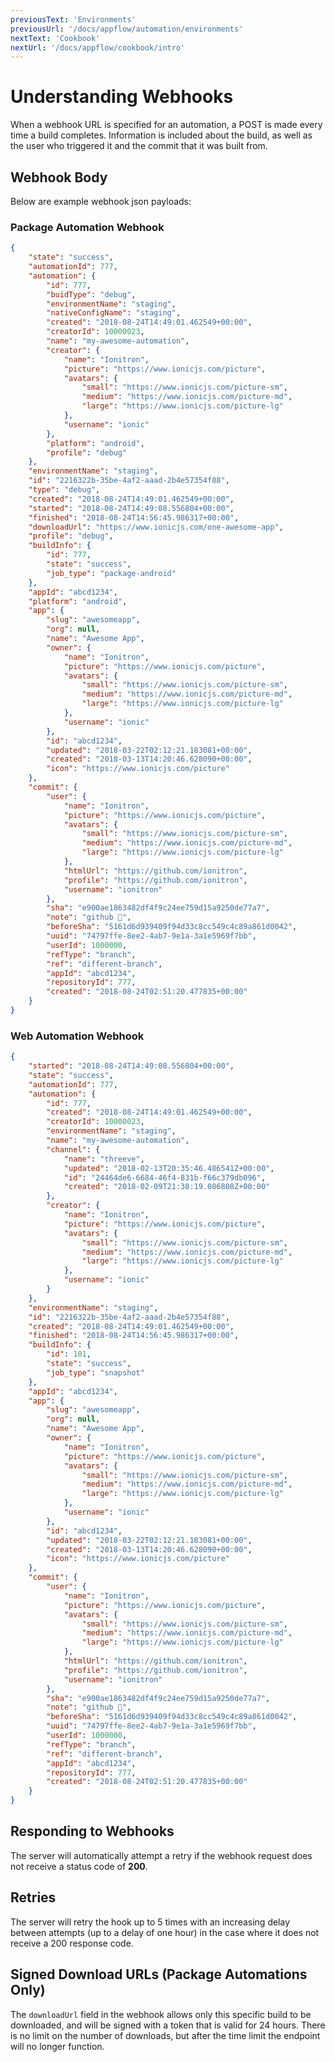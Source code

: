 ```yaml
---
previousText: 'Environments'
previousUrl: '/docs/appflow/automation/environments'
nextText: 'Cookbook'
nextUrl: '/docs/appflow/cookbook/intro'
---
```


# Understanding Webhooks

When a webhook URL is specified for an automation, a POST is made every time a build completes.  Information is
included about the build, as well as the user who triggered it and the commit that it was built from.

## Webhook Body

Below are example webhook json payloads:

### Package Automation Webhook

```json
{
    "state": "success",
    "automationId": 777,
    "automation": {
        "id": 777,
        "buidType": "debug",
        "environmentName": "staging",
        "nativeConfigName": "staging",
        "created": "2018-08-24T14:49:01.462549+00:00",
        "creatorId": 10000023,
        "name": "my-awesome-automation",
        "creator": {
            "name": "Ionitron",
            "picture": "https://www.ionicjs.com/picture",
            "avatars": {
                "small": "https://www.ionicjs.com/picture-sm",
                "medium": "https://www.ionicjs.com/picture-md",
                "large": "https://www.ionicjs.com/picture-lg"
            },
            "username": "ionic"
        },
        "platform": "android",
        "profile": "debug"
    },
    "environmentName": "staging",
    "id": "2216322b-35be-4af2-aaad-2b4e57354f88",
    "type": "debug",
    "created": "2018-08-24T14:49:01.462549+00:00",
    "started": "2018-08-24T14:49:08.556804+00:00",
    "finished": "2018-08-24T14:56:45.986317+00:00",
    "downloadUrl": "https://www.ionicjs.com/one-awesome-app",
    "profile": "debug",
    "buildInfo": {
        "id": 777,
        "state": "success",
        "job_type": "package-android"
    },
    "appId": "abcd1234",
    "platform": "android",
    "app": {
        "slug": "awesomeapp",
        "org": null,
        "name": "Awesome App",
        "owner": {
            "name": "Ionitron",
            "picture": "https://www.ionicjs.com/picture",
            "avatars": {
                "small": "https://www.ionicjs.com/picture-sm",
                "medium": "https://www.ionicjs.com/picture-md",
                "large": "https://www.ionicjs.com/picture-lg"
            },
            "username": "ionic"
        },
        "id": "abcd1234",
        "updated": "2018-03-22T02:12:21.183081+00:00",
        "created": "2018-03-13T14:20:46.628090+00:00",
        "icon": "https://www.ionicjs.com/picture"
    },
    "commit": {
        "user": {
            "name": "Ionitron",
            "picture": "https://www.ionicjs.com/picture",
            "avatars": {
                "small": "https://www.ionicjs.com/picture-sm",
                "medium": "https://www.ionicjs.com/picture-md",
                "large": "https://www.ionicjs.com/picture-lg"
            },
            "htmlUrl": "https://github.com/ionitron",
            "profile": "https://github.com/ionitron",
            "username": "ionitron"
        },
        "sha": "e900ae1863482df4f9c24ee759d15a9250de77a7",
        "note": "github 🦊",
        "beforeSha": "5161d6d939409f94d33c8cc549c4c89a861d0042",
        "uuid": "74797ffe-8ee2-4ab7-9e1a-3a1e5969f7bb",
        "userId": 1000000,
        "refType": "branch",
        "ref": "different-branch",
        "appId": "abcd1234",
        "repositoryId": 777,
        "created": "2018-08-24T02:51:20.477835+00:00"
    }
}
```

### Web Automation Webhook

```json
{
    "started": "2018-08-24T14:49:08.556804+00:00",
    "state": "success",
    "automationId": 777,
    "automation": {
        "id": 777,
        "created": "2018-08-24T14:49:01.462549+00:00",
        "creatorId": 10000023,
        "environmentName": "staging",
        "name": "my-awesome-automation",
        "channel": {
            "name": "threeve",
            "updated": "2018-02-13T20:35:46.486541Z+00:00",
            "id": "24464de6-6684-46f4-831b-f66c379db096",
            "created": "2018-02-09T21:38:19.086808Z+00:00"
        },
        "creator": {
            "name": "Ionitron",
            "picture": "https://www.ionicjs.com/picture",
            "avatars": {
                "small": "https://www.ionicjs.com/picture-sm",
                "medium": "https://www.ionicjs.com/picture-md",
                "large": "https://www.ionicjs.com/picture-lg"
            },
            "username": "ionic"
        }
    },
    "environmentName": "staging",
    "id": "2216322b-35be-4af2-aaad-2b4e57354f88",
    "created": "2018-08-24T14:49:01.462549+00:00",
    "finished": "2018-08-24T14:56:45.986317+00:00",
    "buildInfo": {
        "id": 101,
        "state": "success",
        "job_type": "snapshot"
    },
    "appId": "abcd1234",
    "app": {
        "slug": "awesomeapp",
        "org": null,
        "name": "Awesome App",
        "owner": {
            "name": "Ionitron",
            "picture": "https://www.ionicjs.com/picture",
            "avatars": {
                "small": "https://www.ionicjs.com/picture-sm",
                "medium": "https://www.ionicjs.com/picture-md",
                "large": "https://www.ionicjs.com/picture-lg"
            },
            "username": "ionic"
        },
        "id": "abcd1234",
        "updated": "2018-03-22T02:12:21.183081+00:00",
        "created": "2018-03-13T14:20:46.628090+00:00",
        "icon": "https://www.ionicjs.com/picture"
    },
    "commit": {
        "user": {
            "name": "Ionitron",
            "picture": "https://www.ionicjs.com/picture",
            "avatars": {
                "small": "https://www.ionicjs.com/picture-sm",
                "medium": "https://www.ionicjs.com/picture-md",
                "large": "https://www.ionicjs.com/picture-lg"
            },
            "htmlUrl": "https://github.com/ionitron",
            "profile": "https://github.com/ionitron",
            "username": "ionitron"
        },
        "sha": "e900ae1863482df4f9c24ee759d15a9250de77a7",
        "note": "github 🦊",
        "beforeSha": "5161d6d939409f94d33c8cc549c4c89a861d0042",
        "uuid": "74797ffe-8ee2-4ab7-9e1a-3a1e5969f7bb",
        "userId": 1000000,
        "refType": "branch",
        "ref": "different-branch",
        "appId": "abcd1234",
        "repositoryId": 777,
        "created": "2018-08-24T02:51:20.477835+00:00"
    }
}
```

## Responding to Webhooks

The server will automatically attempt a retry if the webhook request does not receive a status code of **200**.

## Retries

The server will retry the hook up to 5 times with an increasing delay between attempts (up to a delay of one hour) in
the case where it does not receive a 200 response code.

## Signed Download URLs (Package Automations Only)

The `downloadUrl` field in the webhook allows only this specific build to be downloaded, and will be signed with a
token that is valid for 24 hours.  There is no limit on the number of downloads, but after the time limit the endpoint
will no longer function.
